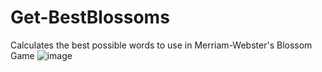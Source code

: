 # Get-BestBlossoms
Calculates the best possible words to use in Merriam-Webster's Blossom Game
![image](https://github.com/3tini/Get-BestBlossoms/assets/21133680/d928cf50-67c3-41a2-9ef6-0f84a04098b2)
